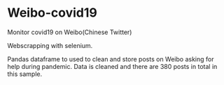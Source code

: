 # Weibo-covid19
Monitor covid19 on Weibo(Chinese Twitter)

Webscrapping with selenium.

Pandas dataframe to used to clean and store posts on Weibo asking for help during pandemic.
Data is cleaned and there are 380 posts in total in this sample.
